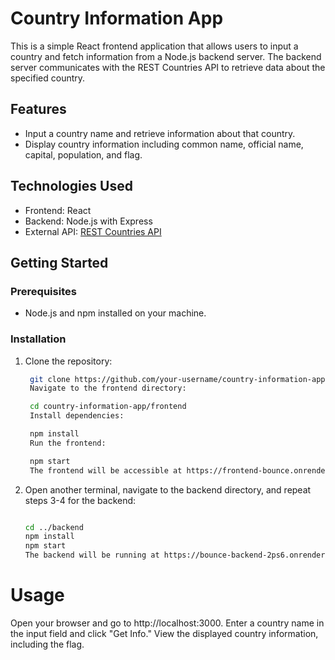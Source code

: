 # Country Information App

This is a simple React frontend application that allows users to input a country and fetch information from a Node.js backend server. The backend server communicates with the REST Countries API to retrieve data about the specified country.

## Features

- Input a country name and retrieve information about that country.
- Display country information including common name, official name, capital, population, and flag.

## Technologies Used

- Frontend: React
- Backend: Node.js with Express
- External API: [REST Countries API](https://restcountries.com/)

## Getting Started

### Prerequisites

- Node.js and npm installed on your machine.

### Installation

1. Clone the repository:

   ```bash
    git clone https://github.com/your-username/country-information-app.git
    Navigate to the frontend directory:

    cd country-information-app/frontend
    Install dependencies:

    npm install
    Run the frontend:

    npm start
    The frontend will be accessible at https://frontend-bounce.onrender.com

2.  Open another terminal, navigate to the backend directory, and repeat steps 3-4 for the backend:

    ```bash

    cd ../backend
    npm install
    npm start
    The backend will be running at https://bounce-backend-2ps6.onrender.com/

# Usage
Open your browser and go to http://localhost:3000.
Enter a country name in the input field and click "Get Info."
View the displayed country information, including the flag.
